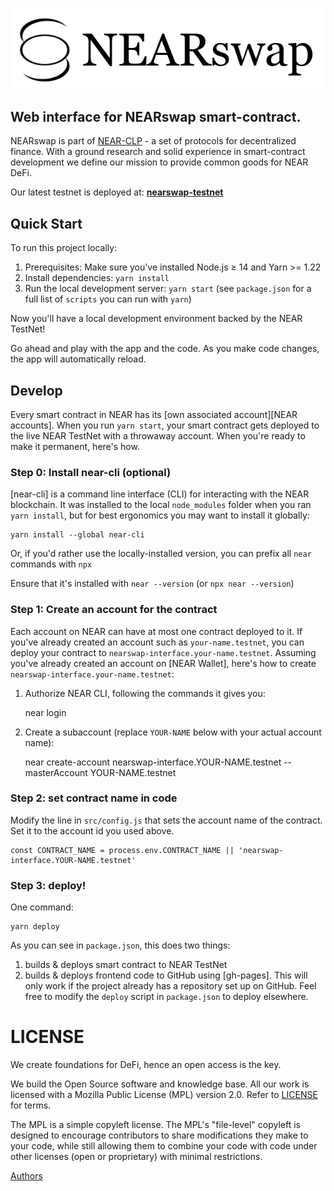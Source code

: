 ![logo](/assets/logo-nearswap.png)


## Web interface for NEARswap smart-contract.

NEARswap is part of [NEAR-CLP](https://github.com/near-clp/contracts) - a set of protocols for decentralized finance. With a ground research and solid experience in smart-contract development we define our mission to provide common goods for NEAR DeFi.

Our latest testnet is deployed at: **[nearswap-testnet](https://siasky.net/AABvmlmiU1K8xyo1aLO_57kpzP9vxF0j07vYD2ElFVyDhQ/)**


## Quick Start


To run this project locally:

1. Prerequisites: Make sure you've installed Node.js ≥ 14 and Yarn >= 1.22
2. Install dependencies: `yarn install`
3. Run the local development server: `yarn start` (see `package.json` for a
   full list of `scripts` you can run with `yarn`)

Now you'll have a local development environment backed by the NEAR TestNet!

Go ahead and play with the app and the code. As you make code changes, the app will automatically reload.


## Develop

Every smart contract in NEAR has its [own associated account][NEAR accounts]. When you run `yarn start`, your smart contract gets deployed to the live NEAR TestNet with a throwaway account. When you're ready to make it permanent, here's how.


### Step 0: Install near-cli (optional)


[near-cli] is a command line interface (CLI) for interacting with the NEAR blockchain. It was installed to the local `node_modules` folder when you ran `yarn install`, but for best ergonomics you may want to install it globally:

    yarn install --global near-cli

Or, if you'd rather use the locally-installed version, you can prefix all `near` commands with `npx`

Ensure that it's installed with `near --version` (or `npx near --version`)


### Step 1: Create an account for the contract

Each account on NEAR can have at most one contract deployed to it. If you've already created an account such as `your-name.testnet`, you can deploy your contract to `nearswap-interface.your-name.testnet`. Assuming you've already created an account on [NEAR Wallet], here's how to create `nearswap-interface.your-name.testnet`:

1. Authorize NEAR CLI, following the commands it gives you:

      near login

2. Create a subaccount (replace `YOUR-NAME` below with your actual account name):

      near create-account nearswap-interface.YOUR-NAME.testnet --masterAccount YOUR-NAME.testnet


### Step 2: set contract name in code


Modify the line in `src/config.js` that sets the account name of the contract. Set it to the account id you used above.

    const CONTRACT_NAME = process.env.CONTRACT_NAME || 'nearswap-interface.YOUR-NAME.testnet'


### Step 3: deploy!

One command:

    yarn deploy

As you can see in `package.json`, this does two things:

1. builds & deploys smart contract to NEAR TestNet
2. builds & deploys frontend code to GitHub using [gh-pages]. This will only work if the project already has a repository set up on GitHub. Feel free to modify the `deploy` script in `package.json` to deploy elsewhere.


LICENSE
==========

We create foundations for DeFi, hence an open access is the key.

We build the Open Source software and knowledge base. All our work is licensed with a Mozilla Public License (MPL) version 2.0. Refer to [LICENSE](LICENSE) for terms.

The MPL is a simple copyleft license. The MPL's "file-level" copyleft is designed to encourage contributors to share modifications they make to your code, while still allowing them to combine your code with code under other licenses (open or proprietary) with minimal restrictions.

[Authors](https://github.com/robert-zaremba/near-clp/graphs/contributors)
